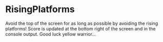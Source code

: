 # RisingPlatforms

Avoid the top of the screen for as long as possible by avoiding the rising platforms! Score is updated at the bottom right of the screen and in the console output. Good luck yellow warrior...
